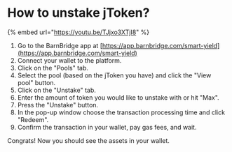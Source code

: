 # How to unstake jToken?

{% embed url="https://youtu.be/TJjxo3XTjI8" %}

1. Go to the BarnBridge app at [https://app.barnbridge.com/smart-yield](https://app.barnbridge.com/smart-yield)
2. Connect your wallet to the platform.
3. Click on the "Pools" tab.
4. Select the pool (based on the jToken you have) and click the "View pool" button.
5. Click on the "Unstake" tab.
6. Enter the amount of token you would like to unstake with or hit "Max".
7. Press the "Unstake" button.
8. In the pop-up window choose the transaction processing time and click "Redeem".
9. Confirm the transaction in your wallet, pay gas fees, and wait.

Congrats! Now you should see the assets in your wallet.
